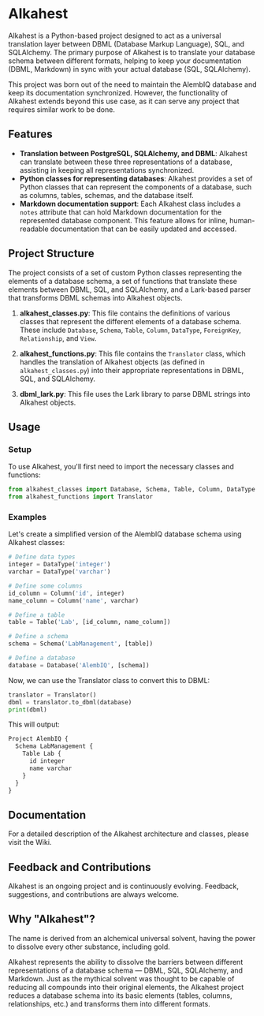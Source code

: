 
# Alkahest

Alkahest is a Python-based project designed to act as a universal translation layer between DBML (Database Markup Language), SQL, and SQLAlchemy. The primary purpose of Alkahest is to translate your database schema between different formats, helping to keep your documentation (DBML, Markdown) in sync with your actual database (SQL, SQLAlchemy). 

This project was born out of the need to maintain the AlembIQ database and keep its documentation synchronized. However, the functionality of Alkahest extends beyond this use case, as it can serve any project that requires similar work to be done.

## Features

- **Translation between PostgreSQL, SQLAlchemy, and DBML**: Alkahest can translate between these three representations of a database, assisting in keeping all representations synchronized.
- **Python classes for representing databases**: Alkahest provides a set of Python classes that can represent the components of a database, such as columns, tables, schemas, and the database itself.
- **Markdown documentation support**: Each Alkahest class includes a `notes` attribute that can hold Markdown documentation for the represented database component. This feature allows for inline, human-readable documentation that can be easily updated and accessed.

## Project Structure

The project consists of a set of custom Python classes representing the elements of a database schema, a set of functions that translate these elements between DBML, SQL, and SQLAlchemy, and a Lark-based parser that transforms DBML schemas into Alkahest objects.

1. **alkahest_classes.py**: This file contains the definitions of various classes that represent the different elements of a database schema. These include `Database`, `Schema`, `Table`, `Column`, `DataType`, `ForeignKey`, `Relationship`, and `View`.

2. **alkahest_functions.py**: This file contains the `Translator` class, which handles the translation of Alkahest objects (as defined in `alkahest_classes.py`) into their appropriate representations in DBML, SQL, and SQLAlchemy.

3. **dbml_lark.py**: This file uses the Lark library to parse DBML strings into Alkahest objects.

## Usage

### Setup
To use Alkahest, you'll first need to import the necessary classes and functions:

```python
from alkahest_classes import Database, Schema, Table, Column, DataType
from alkahest_functions import Translator
```

### Examples
Let's create a simplified version of the AlembIQ database schema using Alkahest classes:

```python
# Define data types
integer = DataType('integer')
varchar = DataType('varchar')

# Define some columns
id_column = Column('id', integer)
name_column = Column('name', varchar)

# Define a table
table = Table('Lab', [id_column, name_column])

# Define a schema
schema = Schema('LabManagement', [table])

# Define a database
database = Database('AlembIQ', [schema])
```

Now, we can use the Translator class to convert this to DBML:

```python
translator = Translator()
dbml = translator.to_dbml(database)
print(dbml)
```

This will output:

```markdown
Project AlembIQ {
  Schema LabManagement {
    Table Lab {
      id integer
      name varchar
    }
  }
}
```

## Documentation

For a detailed description of the Alkahest architecture and classes, please visit the Wiki.

## Feedback and Contributions

Alkahest is an ongoing project and is continuously evolving. Feedback, suggestions, and contributions are always welcome.

## Why "Alkahest"?

The name is derived from an alchemical universal solvent, having the power to dissolve every other substance, including gold.

Alkahest represents the ability to dissolve the barriers between different representations of a database schema — DBML, SQL, SQLAlchemy, and Markdown. Just as the mythical solvent was thought to be capable of reducing all compounds into their original elements, the Alkahest project reduces a database schema into its basic elements (tables, columns, relationships, etc.) and transforms them into different formats.
